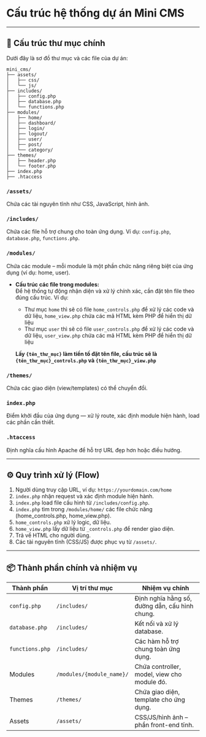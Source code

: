 # Cấu trúc hệ thống dự án **Mini CMS**

---

## 📁 Cấu trúc thư mục chính  

Dưới đây là sơ đồ thư mục và các file của dự án:

```
mini_cms/
├── assets/
│   ├── css/
│   └── js/
├── includes/
│   ├── config.php
│   ├── database.php
│   └── functions.php
├── modules/
│   ├── home/
│   ├── dashboard/
│   ├── login/
│   ├── logout/
│   ├── user/
│   ├── post/
│   └── category/
├── themes/
│   ├── header.php
│   └── footer.php
├── index.php
├── .htaccess
```

### `/assets/`  
Chứa các tài nguyên tĩnh như CSS, JavaScript, hình ảnh.  

### `/includes/`  
Chứa các file hỗ trợ chung cho toàn ứng dụng. Ví dụ: `config.php`, `database.php`, `functions.php`.  

### `/modules/`  
Chứa các module – mỗi module là một phần chức năng riêng biệt của ứng dụng (ví dụ: home, user).
 - **Cấu trúc các file trong modules:**  
 Để hệ thống tự động nhận diện và xử lý chính xác, cần đặt tên file theo đúng cấu trúc. Ví dụ:  
   - Thư mục `home` thì sẽ có file `home_controls.php` để xử lý các code và dữ liệu, `home_view.php` chứa các mã HTML kèm PHP để hiển thị dữ liệu
   - Thư mục `user` thì sẽ có file `user_controls.php` để xử lý các code và dữ liệu, `user_view.php` chứa các mã HTML kèm PHP để hiển thị dữ liệu
   
   **Lấy `{tên_thư_mục}` làm tiền tố đặt tên file, cấu trúc sẽ là `{tên_thư_mục}_controls.php` và `{tên_thư_mục}_view.php`**

### `/themes/`  
Chứa các giao diện (view/templates) có thể chuyển đổi.

### `index.php`  
Điểm khởi đầu của ứng dụng — xử lý route, xác định module hiện hành, load các phần cần thiết.

### `.htaccess`  
Định nghĩa cấu hình Apache để hỗ trợ URL đẹp hơn hoặc điều hướng.

---

## ⚙️ Quy trình xử lý (Flow)  

1. Người dùng truy cập URL, ví dụ: `https://yourdomain.com/home`  
2. `index.php` nhận request và xác định module hiện hành.  
3. `index.php` load file cấu hình từ `/includes/config.php`.  
4. `index.php` tìm trong `/modules/home/` các file chức năng (home_controls.php, home_view.php).  
5. `home_controls.php` xử lý logic, dữ liệu.  
6. `home_view.php` lấy dữ liệu từ `_controls.php` để render giao diện.  
7. Trả về HTML cho người dùng.  
8. Các tài nguyên tĩnh (CSS/JS) được phục vụ từ `/assets/`.

---

## 📦 Thành phần chính và nhiệm vụ
| Thành phần       | Vị trí thư mục            | Nhiệm vụ chính                                |
|------------------|---------------------------|--------------------------------------------------|
| `config.php`     | `/includes/`              | Định nghĩa hằng số, đường dẫn, cấu hình chung.  |
| `database.php`   | `/includes/`              | Kết nối và xử lý database.                       |
| `functions.php`  | `/includes/`              | Các hàm hỗ trợ chung toàn ứng dụng.              |
| Modules          | `/modules/{module_name}/` | Chứa controller, model, view cho module đó.      |
| Themes           | `/themes/`                | Chứa giao diện, template cho ứng dụng.           |
| Assets           | `/assets/`                | CSS/JS/hình ảnh – phần front-end tĩnh.          |
